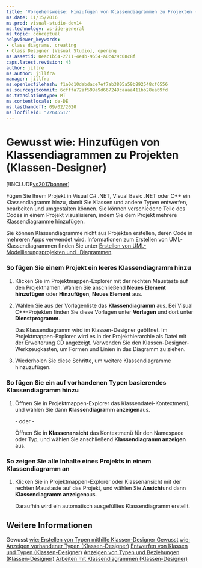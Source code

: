```yaml
---
title: 'Vorgehensweise: Hinzufügen von Klassendiagrammen zu Projekten (Klassen-Designer) | Microsoft-Dokumentation'
ms.date: 11/15/2016
ms.prod: visual-studio-dev14
ms.technology: vs-ide-general
ms.topic: conceptual
helpviewer_keywords:
- class diagrams, creating
- Class Designer [Visual Studio], opening
ms.assetid: 0eac1b54-2711-4e4b-9654-a0c429c08c8f
caps.latest.revision: 43
author: jillre
ms.author: jillfra
manager: jillfra
ms.openlocfilehash: f1a0d10dabdace7ef7ab3805a59b892548cf6556
ms.sourcegitcommit: 6cfffa72af599a9d667249caaaa411bb28ea69fd
ms.translationtype: MT
ms.contentlocale: de-DE
ms.lasthandoff: 09/02/2020
ms.locfileid: "72645517"
---
```

# <a name="how-to-add-class-diagrams-to-projects-class-designer"></a>Gewusst wie: Hinzufügen von Klassendiagrammen zu Projekten (Klassen-Designer)
[!INCLUDE[vs2017banner](../includes/vs2017banner.md)]

Fügen Sie Ihrem Projekt in Visual C# .NET, Visual Basic .NET oder C++ ein Klassendiagramm hinzu, damit Sie Klassen und andere Typen entwerfen, bearbeiten und umgestalten können. Sie können verschiedene Teile des Codes in einem Projekt visualisieren, indem Sie dem Projekt mehrere Klassendiagramme hinzufügen.

 Sie können Klassendiagramme nicht aus Projekten erstellen, deren Code in mehreren Apps verwendet wird. Informationen zum Erstellen von UML-Klassendiagrammen finden Sie unter [Erstellen von UML-Modellierungsprojekten und -Diagrammen](../modeling/create-uml-modeling-projects-and-diagrams.md).

### <a name="to-add-a-blank-class-diagram-to-a-project"></a>So fügen Sie einem Projekt ein leeres Klassendiagramm hinzu

1. Klicken Sie im Projektmappen-Explorer mit der rechten Maustaste auf den Projektnamen. Wählen Sie anschließend **Neues Element hinzufügen** oder **Hinzufügen**, **Neues Element** aus.

2. Wählen Sie aus der Vorlagenliste das **Klassendiagramm** aus. Bei Visual C++-Projekten finden Sie diese Vorlagen unter **Vorlagen** und dort unter **Dienstprogramm**.

     Das Klassendiagramm wird im Klassen-Designer geöffnet. Im Projektmappen-Explorer wird es in der Projekthierarchie als Datei mit der Erweiterung CD angezeigt. Verwenden Sie den Klassen-Designer-Werkzeugkasten, um Formen und Linien in das Diagramm zu ziehen.

3. Wiederholen Sie diese Schritte, um weitere Klassendiagramme hinzuzufügen.

### <a name="to-add-a-class-diagram-based-on-existing-types"></a>So fügen Sie ein auf vorhandenen Typen basierendes Klassendiagramm hinzu

1. Öffnen Sie in Projektmappen-Explorer das Klassendatei-Kontextmenü, und wählen Sie dann **Klassendiagramm anzeigen**aus.

     - oder -

     Öffnen Sie in **Klassenansicht** das Kontextmenü für den Namespace oder Typ, und wählen Sie anschließend **Klassendiagramm anzeigen** aus.

### <a name="to-display-the-contents-of-a-complete-project-in-a-class-diagram"></a>So zeigen Sie alle Inhalte eines Projekts in einem Klassendiagramm an

1. Klicken Sie in Projektmappen-Explorer oder Klassenansicht mit der rechten Maustaste auf das Projekt, und wählen Sie **Ansicht**und dann **Klassendiagramm anzeigen**aus.

     Daraufhin wird ein automatisch ausgefülltes Klassendiagramm erstellt.

## <a name="see-also"></a>Weitere Informationen
 Gewusst [wie: Erstellen von Typen mithilfe Klassen-Designer Gewusst](../ide/how-to-create-types-by-using-class-designer.md) [wie: Anzeigen vorhandener Typen (Klassen-Designer)](../ide/how-to-view-existing-types-class-designer.md) [Entwerfen von Klassen und Typen (Klassen-Designer)](../ide/designing-classes-and-types-class-designer.md) [Anzeigen von Typen und Beziehungen (Klassen-Designer)](../ide/viewing-types-and-relationships-class-designer.md) [Arbeiten mit Klassendiagrammen (Klassen-Designer)](../ide/working-with-class-diagrams-class-designer.md)
